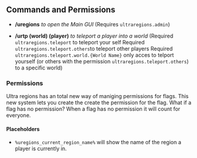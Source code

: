 ## Commands and Permissions

* **/uregions** *to open the Main GUI*
(Requires ``ultraregions.admin``)

* **/urtp (world) (player)** *to teleport a player into a world*
(Required ``ultraregions.teleport`` to teleport your self
 Required ``ultraregions.teleport.others``to teleport other players
 Required ``ultraregions.teleport.world.{World Name}`` only acces to telport yourself (or others with the permission ``ultraregions.teleport.others``) to a specific world)

### Permissions
Ultra regions has an total new way of maniging permissions for flags. This new system lets you create the create the permission for the flag. 
What if a flag has no permission?
When a flag has no permission it will count for everyone.


#### Placeholders

* ``%uregions_current_region_name%`` will show the name of the region a player is currently in.

